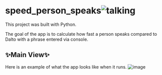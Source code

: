 # speed_person_speaks![talking](https://github.com/DarielEGM/speed_person_speaks/assets/123778387/4d570466-962f-468e-b083-718add973d77)

This project was built with Python.

The goal of the app is to calculate how fast a person speaks compared to Dalto with a phrase entered via console.

## ✨**Main View**✨

Here is an example of what the app looks like when it runs.
![image](https://github.com/DarielEGM/speed_person_speaks/assets/123778387/8d2e54ca-c2e9-44e8-b675-07f5d91ceee0)
